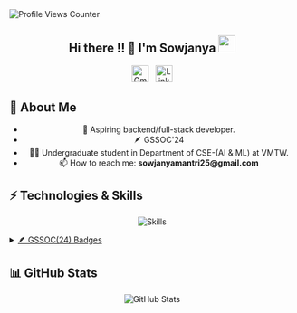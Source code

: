 <img alt="Profile Views Counter"  src="https://komarev.com/ghpvc/?username=s0wjanya" style="border-radius: 0px;" />

<h2 align="center">Hi there !! 👋   I'm Sowjanya <img src="https://emoji.slack-edge.com/T0172CCPGUW/party-blob/d7253707fa13e9ee.gif" width="30"/>  </h2>
<p align="center">
  <a href="mailto:sowjanyamantri25@gmail.com"><img alt="Gmail" height="30" src="https://img.shields.io/badge/Gmail-D14836?style=for-the-badge&logo=gmail&logoColor=white" /></a>&nbsp;&nbsp;
  <a href="YOUR_LINKEDIN_URL" target="_blank"><img alt="LinkedIn" height ="30" src="https://img.shields.io/badge/LinkedIn-%230077B5.svg?style=for-the-badge&logo=linkedin&logoColor=white" ></a>
</p>

<h2>🔭 About Me</h2>
<div style="text-align: center;">
  <ul style="list-style-type: disc;">
    <li>🔭 Aspiring backend/full-stack developer.</li>
    <li>🪶 GSSOC'24 </li>
    <li>👨‍💻 Undergraduate student in Department of CSE-(AI & ML) at VMTW.</li>
    <li>📫 How to reach me: <b>sowjanyamantri25@gmail.com </b></li>
  </ul>
</div>

## ⚡️ Technologies & Skills
<p align="center">
  <img src="https://skillicons.dev/icons?i=python,js,c,cpp,react,nodejs,expressjs,html,css,git,github,mysql,mongodb,pandas,numPy" alt="Skills" />
</p>

<details>
  <summary><span style="text-decoration: underline;">🪶 GSSOC(24) Badges</span></summary>
  <div style='display:flex; align-items:center; flex-wrap: wrap; gap: 10px; justify-content: center;'>
    <a href="https://gssoc.girlscript.tech/leaderboard">
      <img src="https://raw.githubusercontent.com/GSSoC24/Postman-Challenge/main/docs/assets/Postman%20White.png" width="100px" height="100px" alt="Postman Badge"/>
      <img src="https://raw.githubusercontent.com/GSSoC24/Postman-Challenge/main/docs/assets/1.png" width="100px" height="100px" alt="Badge 1"/>
      <img src="https://raw.githubusercontent.com/GSSoC24/Postman-Challenge/main/docs/assets/2.png" width="100px" height="100px" alt="Badge 2"/>
      <img src="https://raw.githubusercontent.com/GSSoC24/Postman-Challenge/main/docs/assets/3.png" width="100px" height="100px" alt="Badge 3"/>
      <img src="https://raw.githubusercontent.com/GSSoC24/Postman-Challenge/main/docs/assets/4.png" width="100px" height="100px" alt="Badge 4"/>
      <img src="https://raw.githubusercontent.com/GSSoC24/Postman-Challenge/main/docs/assets/5.png" width="100px" height="100px" alt="Badge 5"/>
    </a>
  </div>
</details>

## 📊 GitHub Stats
<p align="center">
  <img src="https://github-readme-stats.vercel.app/api?username=s0wjanyaa&show_icons=true&theme=radical" alt="GitHub Stats" />
</p>
<!--
**s0wjanyaa/s0wjanyaa** is a ✨ _special_ ✨ repository because its `README.md` (this file) appears on your GitHub profile.

Here are some ideas to get you started:

- 🔭 I’m currently working on ...
- 🌱 I’m currently learning ...
- 👯 I’m looking to collaborate on ...
- 🤔 I’m looking for help with ...
- 💬 Ask me about ...
- 📫 How to reach me: ...
- 😄 Pronouns: ...
- ⚡ Fun fact: ...
-->
